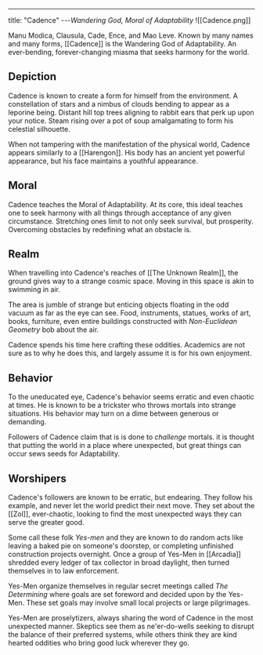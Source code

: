---
title: "Cadence"
---*Wandering God, Moral of Adaptability*
![[Cadence.png]]

Manu Modica, Clausula, Cade, Ence, and Mao Leve. Known by many names and many forms, [[Cadence]] is the Wandering God of Adaptability. An ever-bending, forever-changing miasma that seeks harmony for the world.

## Depiction
Cadence is known to create a form for himself from the environment. A constellation of stars and a nimbus of clouds bending to appear as a leporine being. Distant hill top trees aligning to rabbit ears that perk up upon your notice. Steam rising over a pot of soup amalgamating to form his celestial silhouette.

When not tampering with the manifestation of the physical world, Cadence appears similarly to a [[Harengon]]. His body has an ancient yet powerful appearance, but his face maintains a youthful appearance.

## Moral
Cadence teaches the Moral of Adaptability. At its core, this ideal teaches one to seek harmony with all things through acceptance of any given circumstance. Stretching ones limit to not only seek survival, but prosperity. Overcoming obstacles by redefining what an obstacle is.

## Realm
When travelling into Cadence's reaches of [[The Unknown Realm]], the ground gives way to a strange cosmic space. Moving in this space is akin to swimming in air. 

The area is jumble of strange but enticing objects floating in the odd vacuum as far as the eye can see. Food, instruments, statues, works of art, books, furniture, even entire buildings constructed with *Non-Euclidean Geometry* bob about the air.

Cadence spends his time here crafting these oddities. Academics are not sure as to why he does this, and largely assume it is for his own enjoyment.

## Behavior
To the uneducated eye, Cadence's behavior seems erratic and even chaotic at times. He is known to be a trickster who throws mortals into strange situations. His behavior may turn on a dime between generous or demanding.

Followers of Cadence claim that is is done to *challenge* mortals. it is thought that putting the world in a place where unexpected, but great things can occur sews seeds for Adaptability.

## Worshipers
Cadence's followers are known to be erratic, but endearing. They follow his example, and never let the world predict their next move. They set about the [[Zol]], ever-chaotic, looking to find the most unexpected ways they can serve the greater good.

Some call these folk *Yes-men* and they are known to do random acts like leaving a baked pie on someone's doorstep, or completing unfinished construction projects overnight. Once a group of Yes-Men in [[Arcadia]] shredded every ledger of tax collector in broad daylight, then turned themselves in to law enforcement.

Yes-Men organize themselves in regular secret meetings called *The Determining* where goals are set foreword and decided upon by the Yes-Men. These set goals may involve small local projects or large pilgrimages.

Yes-Men are proselytizers, always sharing the word of Cadence in the most unexpected manner. Skeptics see them as ne'er-do-wells seeking to disrupt the balance of their preferred systems, while others think they are kind hearted oddities who bring good luck wherever they go.